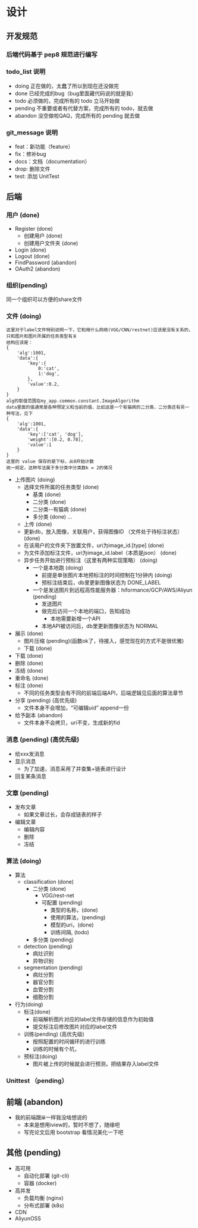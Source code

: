 # 设计

## 开发规范

### 后端代码基于 pep8 规范进行编写

### todo_list 说明
- doing  正在做的，太蠢了所以到现在还没做完
- done  已经完成的bug（bug里面藏代码说的就是我）
- todo 必须做的，完成所有的 todo 立马开始做
- pending  不重要或者有代替方案，完成所有的 todo，就去做
- abandon  没空做啦QAQ，完成所有的 pending 就去做

### git_message 说明
- feat：新功能（feature）
- fix：修补bug
- docs：文档（documentation）
- drop: 删除文件
- test: 添加 UnitTest

## 后端

### 用户 (done)
- Register (done)
  - 创建用户 (done) 
  - 创建用户文件夹 (done)
- Login (done)
- Logout (done)
- FindPassword (abandon)
- OAuth2 (abandon)

### 组织(pending)
同一个组织可以方便的share文件
### 文件 (doing)
```text
这里对于label文件特别说明一下，它和用什么网络(VGG/CNN/restnet)应该是没有关系的，只和图片和图片所属的任务类型有关
结构应该是：
{
    'alg':1001,
    'data':{
        'key':{
            0:'cat',
            1:'dog',
        },
        'value':0.2,
    }
}
alg的取值范围在my_app.common.constant.ImageAlgorithm
data里面的值通常是各种预定义和当前的值，比如这是一个有猫病的二分类，二分类还有另一种写法，见下
{
    'alg':1001,
    'data':{
        'key':['cat', 'dog'],
        'weight':[0.2, 0.78],
        'value':1
    }
}
这里的 value 保存的是下标，从0开始计数
统一规定，这种写法属于多分类中分类数k = 2的情况
```
- 上传图片 (doing)
  - 选择文件所属的任务类型 (done)
    - 基类 (done)
    - 二分类 (done)
    - 二分类--有猫病 (done)
    - 多分类 (done)
    ...
  - 上传 (done)
  - 更新db，放入图像，关联用户，获得图像ID （文件处于待标注状态）(done)
  - 在该用户的文件夹下放置文件，uri为image_id.[type]  (done)
  - 为文件添加标注文件，uri为image_id.label（本质是json） (done)
  - 异步任务开始进行预标注（这里有两种实现策略） (doing)
    - 一个是本地跑 (doing)
      - 前提是单张图片本地预标注的时间控制在1分钟内 (doing)
      - 预标注结束后，db里更新图像状态为 DONE_LABEL
    - 一个是发送图片到远程高性能服务器：hiformance/GCP/AWS/Aliyun (pending)
      - 发送图片
      - 做完后访问一个本地的端口，告知成功
        - 本地需要新增一个API
      - 本地API被访问后，db里更新图像状态为 NORMAL
- 展示 (done)
  - 图片压缩 (pending)(函数ok了，待接入，感觉现在的方式不是很优雅)
  - 下载 (done)
- 下载 (done)
- 删除 (done)
- 冻结 (done)
- 重命名 (done)
- 标注 (done)
  - 不同的任务类型会有不同的前端后端API，后端逻辑见后面的算法章节
- 分享 (pending) (高优先级)
  - 文件本身不会增加，“可编辑uid” append一份
- 给予副本 (abandon)
  - 文件本身不会拷贝，uri不变，生成新的fid
  
### 消息 (pending) (高优先级)
- 给xxx发消息
- 显示消息
  - 为了加速，消息采用了并查集+链表进行设计
- 回复某条消息

### 文章 (pending)
- 发布文章
  - 如果文章过长，会存成链表的样子
- 编辑文章
  - 编辑内容
  - 删除
  - 冻结

### 算法 (doing)
- 算法
  - classification (done)
    - 二分类 (done)
      - VGG/rest-net
      - 可配置 (pending)
        - 类型的名称，(done)
        - 使用的算法，(pending)
        - 模型的uri，(done)
        - 训练间隔, (todo)
    - 多分类 (pending)
  - detection (pending)
    - 病灶识别
    - 异物识别
  - segmentation (pending)
    - 病灶分割
    - 器官分割
    - 血管分割
    - 细胞分割
- 行为(doing)
  - 标注(done)
    - 前端解析图片对应的label文件存储的信息作为初始值
    - 提交标注后修改图片对应的label文件
  - 训练(pending) (高优先级)
    - 按照配置的时间循环的进行训练
    - 训练的时候有个坑，
  - 预标注(doing)
    - 图片被上传的时候就会进行预测，把结果存入label文件

### Unittest （pending）

## 前端 (abandon)
- 我的前端跟`屎`一样我没啥想说的
  - 本来是想用iview的，暂时不想了，随缘吧
  - 写完论文后用 bootstrap 看情况美化一下吧

## 其他 (pending)
- 高可用
  - 自动化部署 (git-cli)
  - 容器 (docker)
- 高并发
  - 负载均衡 (nginx)
  - 分布式部署 (k8s)
- CDN
- AliyunOSS

















